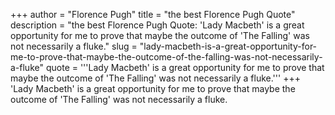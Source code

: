 +++
author = "Florence Pugh"
title = "the best Florence Pugh Quote"
description = "the best Florence Pugh Quote: 'Lady Macbeth' is a great opportunity for me to prove that maybe the outcome of 'The Falling' was not necessarily a fluke."
slug = "lady-macbeth-is-a-great-opportunity-for-me-to-prove-that-maybe-the-outcome-of-the-falling-was-not-necessarily-a-fluke"
quote = '''Lady Macbeth' is a great opportunity for me to prove that maybe the outcome of 'The Falling' was not necessarily a fluke.'''
+++
'Lady Macbeth' is a great opportunity for me to prove that maybe the outcome of 'The Falling' was not necessarily a fluke.
